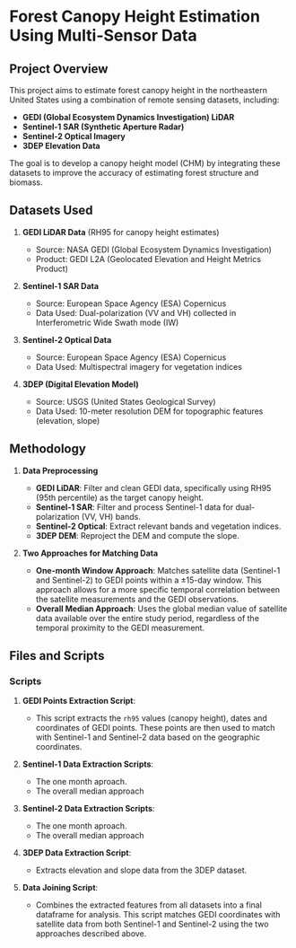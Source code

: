 # Forest Canopy Height Estimation Using Multi-Sensor Data

## Project Overview

This project aims to estimate forest canopy height in the northeastern United States using a combination of remote sensing datasets, including:
- **GEDI (Global Ecosystem Dynamics Investigation) LiDAR**
- **Sentinel-1 SAR (Synthetic Aperture Radar)**
- **Sentinel-2 Optical Imagery**
- **3DEP Elevation Data**

The goal is to develop a canopy height model (CHM) by integrating these datasets to improve the accuracy of estimating forest structure and biomass.

## Datasets Used

1. **GEDI LiDAR Data** (RH95 for canopy height estimates)
   - Source: NASA GEDI (Global Ecosystem Dynamics Investigation)
   - Product: GEDI L2A (Geolocated Elevation and Height Metrics Product)

2. **Sentinel-1 SAR Data**
   - Source: European Space Agency (ESA) Copernicus
   - Data Used: Dual-polarization (VV and VH) collected in Interferometric Wide Swath mode (IW)

3. **Sentinel-2 Optical Data**
   - Source: European Space Agency (ESA) Copernicus
   - Data Used: Multispectral imagery for vegetation indices

4. **3DEP (Digital Elevation Model)**
   - Source: USGS (United States Geological Survey)
   - Data Used: 10-meter resolution DEM for topographic features (elevation, slope)

## Methodology

1. **Data Preprocessing**
   - **GEDI LiDAR**: Filter and clean GEDI data, specifically using RH95 (95th percentile) as the target canopy height.
   - **Sentinel-1 SAR**: Filter and process Sentinel-1 data for dual-polarization (VV, VH) bands. 
   - **Sentinel-2 Optical**: Extract relevant bands and vegetation indices. 
   - **3DEP DEM**: Reproject the DEM and compute the slope.

2. **Two Approaches for Matching Data**
   - **One-month Window Approach**: Matches satellite data (Sentinel-1 and Sentinel-2) to GEDI points within a ±15-day window. This approach allows for a more specific temporal correlation between the satellite measurements and the GEDI observations.
   - **Overall Median Approach**: Uses the global median value of satellite data available over the entire study period, regardless of the temporal proximity to the GEDI measurement.


## Files and Scripts

### Scripts

1. **GEDI Points Extraction Script**: 
   - This script extracts the `rh95` values (canopy height), dates and coordinates of GEDI points. These points are then used to match with Sentinel-1 and Sentinel-2 data based on the geographic coordinates.

2. **Sentinel-1 Data Extraction Scripts**: 
   - The one month aproach.
   - The overall median approach

3. **Sentinel-2 Data Extraction Scripts**: 
   - The one month aproach.
   - The overall median approach

4. **3DEP Data Extraction Script**: 
   - Extracts elevation and slope data from the 3DEP dataset.

5. **Data Joining Script**: 
   - Combines the extracted features from all datasets into a final dataframe for analysis. This script matches GEDI coordinates with satellite data from both Sentinel-1 and Sentinel-2 using the two approaches described above.
